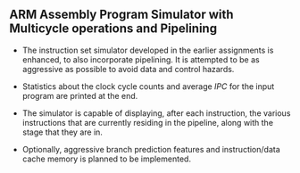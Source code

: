 ## ARM Assembly Program Simulator with Multicycle operations and Pipelining 

- The instruction set simulator developed in the earlier assignments is enhanced, to also incorporate pipelining. It is attempted to be as aggressive as possible to avoid data and control hazards. 

- Statistics about the clock cycle counts and average *IPC* for the input program are printed at the end. 

- The simulator is capable of displaying, after each instruction, the various instructions that are currently residing in the pipeline, along with the stage that they are in. 

- Optionally, aggressive branch prediction features and instruction/data cache memory is planned to be implemented.